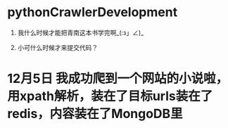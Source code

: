 # pythonCrawlerDevelopment

1. 我什么时候才能把青南这本书学完啊_(:з」∠)_

2. 小可什么时候才来提交代码？

# 12月5日 我成功爬到一个网站的小说啦，用xpath解析，装在了目标urls装在了redis，内容装在了MongoDB里

